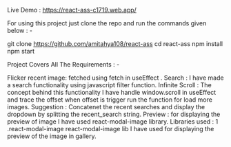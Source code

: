 Live Demo : https://react-ass-c1719.web.app/

For using this project just clone the repo and run the commands given below : -

git clone https://github.com/amitahya108/react-ass
cd react-ass
npm install
npm start

Project Covers All The Requirements : -

Flicker recent image: fetched using fetch in useEffect .
Search : I have made a search functionality using javascript filter function.
Infinite Scroll : The concept behind this functionality I have handle window.scroll in useEffect and trace the offset when offset is trigger run the function for load more images.
Suggestion : Concatenet the recent searches and display the dropdown by splitting the recent_search string.
Preview : for displaying the preview of image I have used react-modal-image library.
Libraries used : 1 .react-modal-image react-modal-image lib I have used for displaying the preview of the image in gallery.
